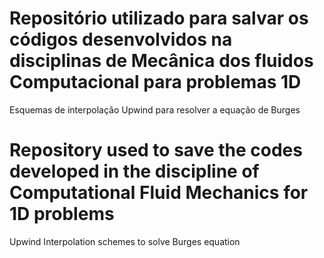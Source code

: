 # Repositório utilizado para salvar os códigos desenvolvidos na disciplinas de Mecânica dos fluidos Computacional para problemas 1D
Esquemas de interpolação Upwind para resolver a equação de Burges

# Repository used to save the codes developed in the discipline of Computational Fluid Mechanics for 1D problems
Upwind Interpolation schemes to solve Burges equation
